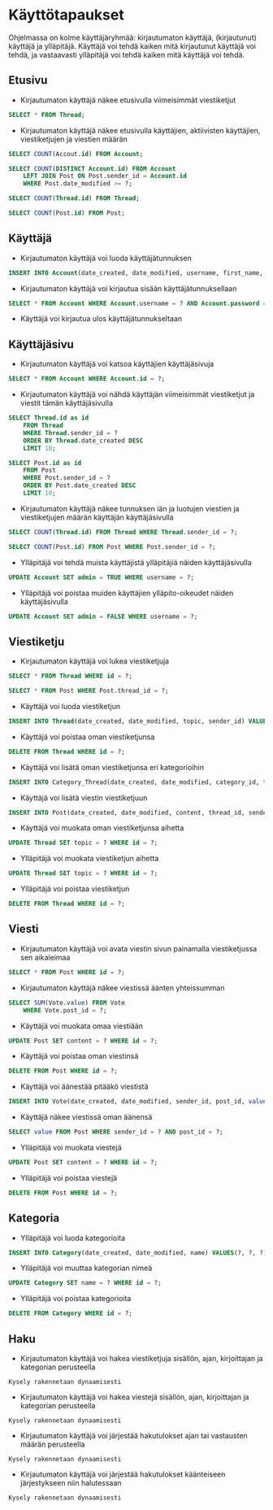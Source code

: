 # Käyttötapaukset

Ohjelmassa on kolme käyttäjäryhmää: kirjautumaton käyttäjä, (kirjautunut) käyttäjä ja ylläpitäjä. Käyttäjä voi tehdä kaiken mitä kirjautunut käyttäjä voi tehdä, ja vastaavasti ylläpitäjä voi tehdä kaiken mitä käyttäjä voi tehdä.

## Etusivu

* Kirjautumaton käyttäjä näkee etusivulla viimeisimmät viestiketjut
```SQL
SELECT * FROM Thread;
```
* Kirjautumaton käyttäjä näkee etusivulla käyttäjien, aktiivisten käyttäjien, viestiketjujen ja viestien määrän
```SQL
SELECT COUNT(Accout.id) FROM Account;

SELECT COUNT(DISTINCT Account.id) FROM Account
	LEFT JOIN Post ON Post.sender_id = Account.id
	WHERE Post.date_modified >= ?;

SELECT COUNT(Thread.id) FROM Thread;

SELECT COUNT(Post.id) FROM Post;
```

## Käyttäjä

* Kirjautumaton käyttäjä voi luoda käyttäjätunnuksen
```SQL
INSERT INTO Account(date_created, date_modified, username, first_name, surname, password, email, admin) VALUES(?, ?, ?, ?, ?, ?, ?, FALSE);
```
* Kirjautumaton käyttäjä voi kirjautua sisään käyttäjätunnuksellaan
```SQL
SELECT * FROM Account WHERE Account.username = ? AND Account.password = ?;
```
* Käyttäjä voi kirjautua ulos käyttäjätunnukseltaan

## Käyttäjäsivu

* Kirjautumaton käyttäjä voi katsoa käyttäjien käyttäjäsivuja
```SQL
SELECT * FROM Account WHERE Account.id = ?;
```
* Kirjautumaton käyttäjä voi nähdä käyttäjän viimeisimmät viestiketjut ja viestit tämän käyttäjäsivulla
```SQL
SELECT Thread.id as id
	FROM Thread
	WHERE Thread.sender_id = ?
	ORDER BY Thread.date_created DESC
	LIMIT 10;

SELECT Post.id as id
	FROM Post
	WHERE Post.sender_id = ?
	ORDER BY Post.date_created DESC
	LIMIT 10;
```
* Kirjautumaton käyttäjä näkee tunnuksen iän ja luotujen viestien ja viestiketjujen määrän käyttäjän käyttäjäsivulla
```SQL
SELECT COUNT(Thread.id) FROM Thread WHERE Thread.sender_id = ?;

SELECT COUNT(Post.id) FROM Post WHERE Post.sender_id = ?;
```
* Ylläpitäjä voi tehdä muista käyttäjistä ylläpitäjiä näiden käyttäjäsivulla
```SQL
UPDATE Account SET admin = TRUE WHERE username = ?;
```
* Ylläpitäjä voi poistaa muiden käyttäjien ylläpito-oikeudet näiden käyttäjäsivulla
```SQL
UPDATE Account SET admin = FALSE WHERE username = ?;
```

## Viestiketju

* Kirjautumaton käyttäjä voi lukea viestiketjuja
```SQL
SELECT * FROM Thread WHERE id = ?;

SELECT * FROM Post WHERE Post.thread_id = ?;
```
* Käyttäjä voi luoda viestiketjun
```SQL
INSERT INTO Thread(date_created, date_modified, topic, sender_id) VALUES(?, ?, ?, ?);
```
* Käyttäjä voi poistaa oman viestiketjunsa
```SQL
DELETE FROM Thread WHERE id = ?;
```
* Käyttäjä voi lisätä oman viestiketjunsa eri kategorioihin
```SQL
INSERT INTO Category_Thread(date_created, date_modified, category_id, thread_id) VALUES(?, ?, ?, ?);
```
* Käyttäjä voi lisätä viestin viestiketjuun
```SQL
INSERT INTO Post(date_created, date_modified, content, thread_id, sender_id) VALUES(?, ?, ?, ?, ?);
```
* Käyttäjä voi muokata oman viestiketjunsa aihetta
```SQL
UPDATE Thread SET topic = ? WHERE id = ?;
```
* Ylläpitäjä voi muokata viestiketjun aihetta
```SQL
UPDATE Thread SET topic = ? WHERE id = ?;
```
* Ylläpitäjä voi poistaa viestiketjun
```SQL
DELETE FROM Thread WHERE id = ?;
```

## Viesti

* Kirjautumaton käyttäjä voi avata viestin sivun painamalla viestiketjussa sen aikaleimaa
```SQL
SELECT * FROM Post WHERE id = ?;
```
* Kirjautumaton käyttäjä näkee viestissä äänten yhteissumman
```SQL
SELECT SUM(Vote.value) FROM Vote
	WHERE Vote.post_id = ?;
```
* Käyttäjä voi muokata omaa viestiään
```SQL
UPDATE Post SET content = ? WHERE id = ?;
```
* Käyttäjä voi poistaa oman viestinsä
```SQL
DELETE FROM Post WHERE id = ?;
```
* Käyttäjä voi äänestää pitääkö viestistä
```SQL
INSERT INTO Vote(date_created, date_modified, sender_id, post_id, value) VALUES(?, ?, ?, ?, ?);
```
* Käyttäjä näkee viestissä oman äänensä
```SQL
SELECT value FROM Post WHERE sender_id = ? AND post_id = ?;
```
* Ylläpitäjä voi muokata viestejä
```SQL
UPDATE Post SET content = ? WHERE id = ?;
```
* Ylläpitäjä voi poistaa viestejä
```SQL
DELETE FROM Post WHERE id = ?;
```

## Kategoria

* Ylläpitäjä voi luoda kategorioita
```SQL
INSERT INTO Category(date_created, date_modified, name) VALUES(?, ?, ?);
```
* Ylläpitäjä voi muuttaa kategorian nimeä
```SQL
UPDATE Category SET name = ? WHERE id = ?;
```
* Ylläpitäjä voi poistaa kategorioita
```SQL
DELETE FROM Category WHERE id = ?;
```

## Haku

* Kirjautumaton käyttäjä voi hakea viestiketjuja sisällön, ajan, kirjoittajan ja kategorian perusteella
```
Kysely rakennetaan dynaamisesti
```
* Kirjautumaton käyttäjä voi hakea viestejä sisällön, ajan, kirjoittajan ja kategorian perusteella
```
Kysely rakennetaan dynaamisesti
```
* Kirjautumaton käyttäjä voi järjestää hakutulokset ajan tai vastausten määrän perusteella
```
Kysely rakennetaan dynaamisesti
```
* Kirjautumaton käyttäjä voi järjestää hakutulokset käänteiseen järjestykseen niin halutessaan
```
Kysely rakennetaan dynaamisesti
```